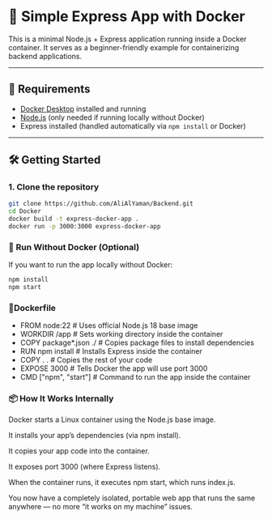 # 🚀 Simple Express App with Docker

This is a minimal Node.js + Express application running inside a Docker container. It serves as a beginner-friendly example for containerizing backend applications.

---

## 🧰 Requirements

- [Docker Desktop](https://www.docker.com/products/docker-desktop) installed and running
- [Node.js](https://nodejs.org/) (only needed if running locally without Docker)
- Express installed (handled automatically via `npm install` or Docker)

---

## 🛠️ Getting Started

### 1. Clone the repository
```bash
git clone https://github.com/AliAlYaman/Backend.git
cd Docker
docker build -t express-docker-app .
docker run -p 3000:3000 express-docker-app
```

### 🧪 Run Without Docker (Optional)
If you want to run the app locally without Docker:

```bash
npm install
npm start
```


### 🐳Dockerfile

- FROM node:22              # Uses official Node.js 18 base image
- WORKDIR /app              # Sets working directory inside the container
- COPY package*.json ./     # Copies package files to install dependencies
- RUN npm install           # Installs Express inside the container
- COPY . .                  # Copies the rest of your code
- EXPOSE 3000               # Tells Docker the app will use port 3000
- CMD ["npm", "start"]      # Command to run the app inside the container


### 📦 How It Works Internally
Docker starts a Linux container using the Node.js base image.

It installs your app’s dependencies (via npm install).

It copies your app code into the container.

It exposes port 3000 (where Express listens).

When the container runs, it executes npm start, which runs index.js.

You now have a completely isolated, portable web app that runs the same anywhere — no more “it works on my machine” issues.

